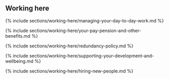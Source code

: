 ## Working here

{% include sections/working-here/managing-your-day-to-day-work.md %}

{% include sections/working-here/your-pay-pension-and-other-benefits.md %}

{% include sections/working-here/redundancy-policy.md %}

{% include sections/working-here/supporting-your-development-and-wellbeing.md %}

{% include sections/working-here/hiring-new-people.md %}
